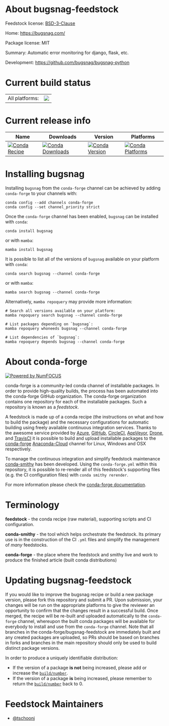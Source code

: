 About bugsnag-feedstock
=======================

Feedstock license: [BSD-3-Clause](https://github.com/conda-forge/bugsnag-feedstock/blob/main/LICENSE.txt)

Home: https://bugsnag.com/

Package license: MIT

Summary: Automatic error monitoring for django, flask, etc.

Development: https://github.com/bugsnag/bugsnag-python

Current build status
====================


<table><tr><td>All platforms:</td>
    <td>
      <a href="https://dev.azure.com/conda-forge/feedstock-builds/_build/latest?definitionId=9157&branchName=main">
        <img src="https://dev.azure.com/conda-forge/feedstock-builds/_apis/build/status/bugsnag-feedstock?branchName=main">
      </a>
    </td>
  </tr>
</table>

Current release info
====================

| Name | Downloads | Version | Platforms |
| --- | --- | --- | --- |
| [![Conda Recipe](https://img.shields.io/badge/recipe-bugsnag-green.svg)](https://anaconda.org/conda-forge/bugsnag) | [![Conda Downloads](https://img.shields.io/conda/dn/conda-forge/bugsnag.svg)](https://anaconda.org/conda-forge/bugsnag) | [![Conda Version](https://img.shields.io/conda/vn/conda-forge/bugsnag.svg)](https://anaconda.org/conda-forge/bugsnag) | [![Conda Platforms](https://img.shields.io/conda/pn/conda-forge/bugsnag.svg)](https://anaconda.org/conda-forge/bugsnag) |

Installing bugsnag
==================

Installing `bugsnag` from the `conda-forge` channel can be achieved by adding `conda-forge` to your channels with:

```
conda config --add channels conda-forge
conda config --set channel_priority strict
```

Once the `conda-forge` channel has been enabled, `bugsnag` can be installed with `conda`:

```
conda install bugsnag
```

or with `mamba`:

```
mamba install bugsnag
```

It is possible to list all of the versions of `bugsnag` available on your platform with `conda`:

```
conda search bugsnag --channel conda-forge
```

or with `mamba`:

```
mamba search bugsnag --channel conda-forge
```

Alternatively, `mamba repoquery` may provide more information:

```
# Search all versions available on your platform:
mamba repoquery search bugsnag --channel conda-forge

# List packages depending on `bugsnag`:
mamba repoquery whoneeds bugsnag --channel conda-forge

# List dependencies of `bugsnag`:
mamba repoquery depends bugsnag --channel conda-forge
```


About conda-forge
=================

[![Powered by
NumFOCUS](https://img.shields.io/badge/powered%20by-NumFOCUS-orange.svg?style=flat&colorA=E1523D&colorB=007D8A)](https://numfocus.org)

conda-forge is a community-led conda channel of installable packages.
In order to provide high-quality builds, the process has been automated into the
conda-forge GitHub organization. The conda-forge organization contains one repository
for each of the installable packages. Such a repository is known as a *feedstock*.

A feedstock is made up of a conda recipe (the instructions on what and how to build
the package) and the necessary configurations for automatic building using freely
available continuous integration services. Thanks to the awesome service provided by
[Azure](https://azure.microsoft.com/en-us/services/devops/), [GitHub](https://github.com/),
[CircleCI](https://circleci.com/), [AppVeyor](https://www.appveyor.com/),
[Drone](https://cloud.drone.io/welcome), and [TravisCI](https://travis-ci.com/)
it is possible to build and upload installable packages to the
[conda-forge](https://anaconda.org/conda-forge) [Anaconda-Cloud](https://anaconda.org/)
channel for Linux, Windows and OSX respectively.

To manage the continuous integration and simplify feedstock maintenance
[conda-smithy](https://github.com/conda-forge/conda-smithy) has been developed.
Using the ``conda-forge.yml`` within this repository, it is possible to re-render all of
this feedstock's supporting files (e.g. the CI configuration files) with ``conda smithy rerender``.

For more information please check the [conda-forge documentation](https://conda-forge.org/docs/).

Terminology
===========

**feedstock** - the conda recipe (raw material), supporting scripts and CI configuration.

**conda-smithy** - the tool which helps orchestrate the feedstock.
                   Its primary use is in the construction of the CI ``.yml`` files
                   and simplify the management of *many* feedstocks.

**conda-forge** - the place where the feedstock and smithy live and work to
                  produce the finished article (built conda distributions)


Updating bugsnag-feedstock
==========================

If you would like to improve the bugsnag recipe or build a new
package version, please fork this repository and submit a PR. Upon submission,
your changes will be run on the appropriate platforms to give the reviewer an
opportunity to confirm that the changes result in a successful build. Once
merged, the recipe will be re-built and uploaded automatically to the
`conda-forge` channel, whereupon the built conda packages will be available for
everybody to install and use from the `conda-forge` channel.
Note that all branches in the conda-forge/bugsnag-feedstock are
immediately built and any created packages are uploaded, so PRs should be based
on branches in forks and branches in the main repository should only be used to
build distinct package versions.

In order to produce a uniquely identifiable distribution:
 * If the version of a package **is not** being increased, please add or increase
   the [``build/number``](https://docs.conda.io/projects/conda-build/en/latest/resources/define-metadata.html#build-number-and-string).
 * If the version of a package **is** being increased, please remember to return
   the [``build/number``](https://docs.conda.io/projects/conda-build/en/latest/resources/define-metadata.html#build-number-and-string)
   back to 0.

Feedstock Maintainers
=====================

* [@tschoonj](https://github.com/tschoonj/)

